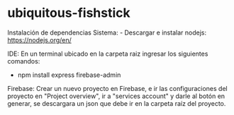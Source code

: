 # ubiquitous-fishstick
Instalación de dependencias Sistema: - Descargar e instalar nodejs: https://nodejs.org/en/

IDE:
En un terminal ubicado en la carpeta raiz ingresar los siguientes comandos:
 - npm install express firebase-admin

Firebase:
Crear un nuevo proyecto en Firebase, e ir las configuraciones del proyecto en "Project overview", ir a "services account" y darle al botón en generar, se descargara un json que debe ir en la carpeta raíz del proyecto.
